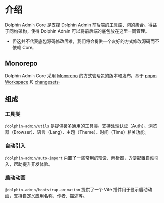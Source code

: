 # 介绍

Dolphin Admin Core 是支撑 Dolphin Admin 前后端的工具库、包的集合。得益于同构架构，使得 Dolphin Admin 可以将前后端的底包放在这里一同管理。

- 但这并不代表底包源码修改困难，我们将会提供一个友好的方式修改源码而不依赖 Core。

## Monorepo

Dolphin Admin Core 采用 [Monorepo](https://en.wikipedia.org/wiki/Monorepo) 的方式管理包的版本和发布，基于 [pnpm Workspace](https://pnpm.io/workspaces) 和 [changesets](https://github.com/changesets/changesets)。

## 组成

### 工具类

`@dolphin-admin/utils` 是提供诸多通用的工具类。支持处理认证（Auth）、浏览器（Browser）、语言（Lang）、主题（Theme）、时间（Time）相关功能。

### 自动引入

`@dolphin-admin/auto-import` 内置了一些常用的预设、解析器，方便配置自动引入，帮助提升开发体验。

### 启动动画

`@dolphin-admin/bootstrap-animation` 提供了一个 Vite 插件用于显示启动动画，支持自定义应用名称、作者、描述等。
